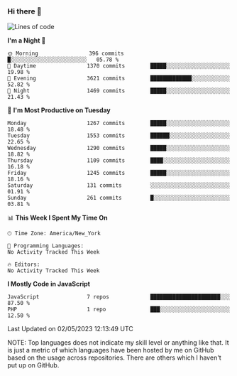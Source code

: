 ### Hi there 👋

<!--
**LynxJinxxy/LynxJinxxy** is a ✨ _special_ ✨ repository because its `README.md` (this file) appears on your GitHub profile.

Here are some ideas to get you started:

- 🔭 I’m currently working on ...
- 🌱 I’m currently learning ...
- 👯 I’m looking to collaborate on ...
- 🤔 I’m looking for help with ...
- 💬 Ask me about ...
- 📫 How to reach me: ...
- 😄 Pronouns: ...
- ⚡ Fun fact: ...
-->

<!--START_SECTION:waka-->
![Lines of code](https://img.shields.io/badge/From%20Hello%20World%20I%27ve%20Written-15.0%20million%20lines%20of%20code-blue)

**I'm a Night 🦉** 

```text
🌞 Morning                396 commits         █░░░░░░░░░░░░░░░░░░░░░░░░   05.78 % 
🌆 Daytime                1370 commits        █████░░░░░░░░░░░░░░░░░░░░   19.98 % 
🌃 Evening                3621 commits        █████████████░░░░░░░░░░░░   52.82 % 
🌙 Night                  1469 commits        █████░░░░░░░░░░░░░░░░░░░░   21.43 % 
```
📅 **I'm Most Productive on Tuesday** 

```text
Monday                   1267 commits        █████░░░░░░░░░░░░░░░░░░░░   18.48 % 
Tuesday                  1553 commits        ██████░░░░░░░░░░░░░░░░░░░   22.65 % 
Wednesday                1290 commits        █████░░░░░░░░░░░░░░░░░░░░   18.82 % 
Thursday                 1109 commits        ████░░░░░░░░░░░░░░░░░░░░░   16.18 % 
Friday                   1245 commits        █████░░░░░░░░░░░░░░░░░░░░   18.16 % 
Saturday                 131 commits         ░░░░░░░░░░░░░░░░░░░░░░░░░   01.91 % 
Sunday                   261 commits         █░░░░░░░░░░░░░░░░░░░░░░░░   03.81 % 
```


📊 **This Week I Spent My Time On** 

```text
🕑︎ Time Zone: America/New_York

💬 Programming Languages: 
No Activity Tracked This Week

🔥 Editors: 
No Activity Tracked This Week
```

**I Mostly Code in JavaScript** 

```text
JavaScript               7 repos             ██████████████████████░░░   87.50 % 
PHP                      1 repo              ███░░░░░░░░░░░░░░░░░░░░░░   12.50 % 
```




 Last Updated on 02/05/2023 12:13:49 UTC
<!--END_SECTION:waka-->
NOTE: Top languages does not indicate my skill level or anything like that. It is just a metric of which languages have been hosted by me on GitHub based on the usage across repositories. There are others which I haven't put up on GitHub.
